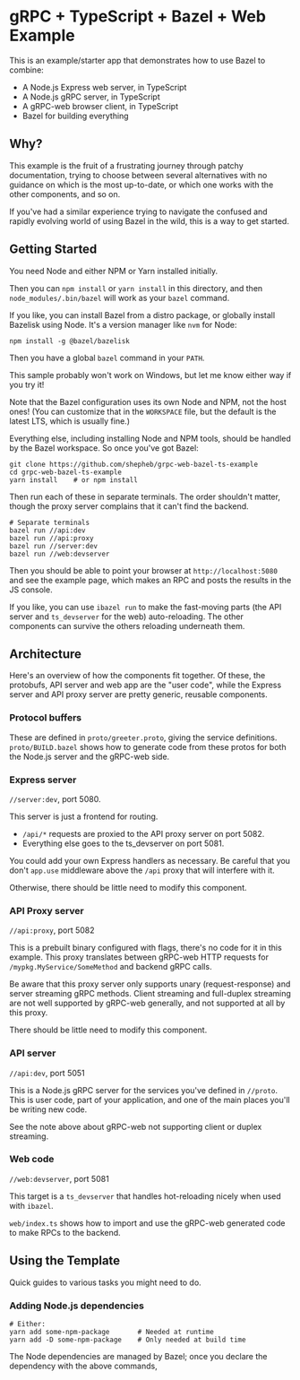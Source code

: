 # gRPC + TypeScript + Bazel + Web Example

This is an example/starter app that demonstrates how to use Bazel to combine:
- A Node.js Express web server, in TypeScript
- A Node.js gRPC server, in TypeScript
- A gRPC-web browser client, in TypeScript
- Bazel for building everything

## Why?

This example is the fruit of a frustrating journey through patchy documentation,
trying to choose between several alternatives with no guidance on which is the
most up-to-date, or which one works with the other components, and so on.

If you've had a similar experience trying to navigate the confused and rapidly
evolving world of using Bazel in the wild, this is a way to get started.

## Getting Started

You need Node and either NPM or Yarn installed initially.

Then you can `npm install` or `yarn install` in this directory, and then
`node_modules/.bin/bazel` will work as your `bazel` command.

If you like, you can install Bazel from a distro package, or globally install
Bazelisk using Node. It's a version manager like `nvm` for Node:

```
npm install -g @bazel/bazelisk
```

Then you have a global `bazel` command in your `PATH`.

This sample probably won't work on Windows, but let me know either way if you
try it!

Note that the Bazel configuration uses its own Node and NPM, not the host ones!
(You can customize that in the `WORKSPACE` file, but the default is the latest
LTS, which is usually fine.)

Everything else, including installing Node and NPM tools, should be handled by
the Bazel workspace. So once you've got Bazel:

```
git clone https://github.com/shepheb/grpc-web-bazel-ts-example
cd grpc-web-bazel-ts-example
yarn install    # or npm install
```

Then run each of these in separate terminals. The order shouldn't matter, though
the proxy server complains that it can't find the backend.

```
# Separate terminals
bazel run //api:dev
bazel run //api:proxy
bazel run //server:dev
bazel run //web:devserver
```

Then you should be able to point your browser at `http://localhost:5080` and see
the example page, which makes an RPC and posts the results in the JS console.

If you like, you can use `ibazel run` to make the fast-moving parts (the API
server and `ts_devserver` for the web) auto-reloading. The other components can
survive the others reloading underneath them.

## Architecture

Here's an overview of how the components fit together. Of these, the protobufs,
API server and web app are the "user code", while the Express server and API
proxy server are pretty generic, reusable components.

### Protocol buffers

These are defined in `proto/greeter.proto`, giving the service definitions.
`proto/BUILD.bazel` shows how to generate code from these protos for both the
Node.js server and the gRPC-web side.

### Express server

`//server:dev`, port 5080.

This server is just a frontend for routing.
- `/api/*` requests are proxied to the API proxy server on port 5082.
- Everything else goes to the ts_devserver on port 5081.

You could add your own Express handlers as necessary. Be careful that you don't
`app.use` middleware above the `/api` proxy that will interfere with it.

Otherwise, there should be little need to modify this component.

### API Proxy server

`//api:proxy`, port 5082

This is a prebuilt binary configured with flags, there's no code for it in this
example. This proxy translates between gRPC-web HTTP requests for
`/mypkg.MyService/SomeMethod` and backend gRPC calls.

Be aware that this proxy server only supports unary (request-response) and
server streaming gRPC methods. Client streaming and full-duplex streaming are
not well supported by gRPC-web generally, and not supported at all by this
proxy.

There should be little need to modify this component.

### API server

`//api:dev`, port 5051

This is a Node.js gRPC server for the services you've defined in `//proto`. This
is user code, part of your application, and one of the main places you'll be
writing new code.

See the note above about gRPC-web not supporting client or duplex streaming.

### Web code

`//web:devserver`, port 5081

This target is a `ts_devserver` that handles hot-reloading nicely when used with
`ibazel`.

`web/index.ts` shows how to import and use the gRPC-web generated code to make
RPCs to the backend.


## Using the Template

Quick guides to various tasks you might need to do.

### Adding Node.js dependencies

```
# Either:
yarn add some-npm-package       # Needed at runtime
yarn add -D some-npm-package    # Only needed at build time
```

The Node dependencies are managed by Bazel; once you declare the dependency with
the above commands,

